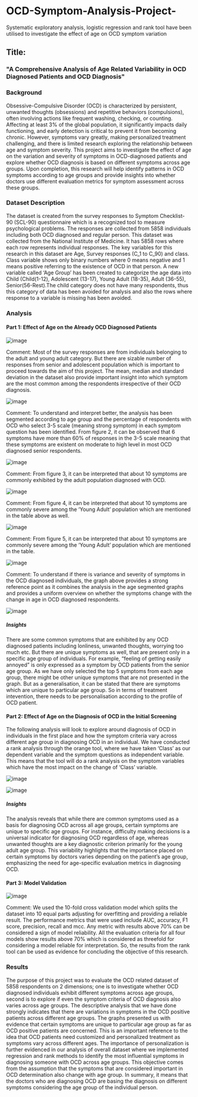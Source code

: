 # OCD-Symptom-Analysis-Project-
Systematic exploratory analysis, logistic regression and rank tool have been utilised to investigate the effect of age on OCD symptom variation

## Title:
### "A Comprehensive Analysis of Age Related Variability in OCD Diagnosed Patients and OCD Diagnosis"



### Background

Obsessive-Compulsive Disorder (OCD) is characterized by persistent, unwanted thoughts (obsessions) and repetitive behaviors (compulsions), often involving actions like frequent washing, checking, or counting. Affecting at least 3% of the global population, it significantly impacts daily functioning, and early detection is critical to prevent it from becoming chronic. However, symptoms vary greatly, making personalized treatment challenging, and there is limited research exploring the relationship between age and symptom severity. This project aims to investigate the effect of age on the variation and severity of symptoms in OCD-diagnosed patients and explore whether OCD diagnosis is based on different symptoms across age groups. Upon completion, this research will help identify patterns in OCD symptoms according to age groups and provide insights into whether doctors use different evaluation metrics for symptom assessment across these groups.

### Dataset Description

The dataset is created from the survey responses to Symptom Checklist- 90 (SCL-90)
questionnaire which is a recognized tool to measure psychological problems. The responses are
collected from 5858 individuals including both OCD diagnosed and regular person. This dataset
was collected from the National Institute of Medicine. It has 5858 rows where each row represents
individual responses. The key variables for this research in this dataset are Age, Survey
responses (C_1 to C_90) and class. Class variable shows only binary numbers where 0 means
negative and 1 means positive referring to the existence of OCD in that person. A new variable
called ‘Age Group’ has been created to categorize the age data into Child (Child(1-12), Adolescent
(13-17), Young Adult (18-35), Adult (36-55), Senior(56-Rest).The child category does not have
many respondents, thus this category of data has been avoided for analysis and also the rows
where response to a variable is missing has been avoided.

### Analysis

#### Part 1: Effect of Age on the Already OCD Diagnosed Patients

![image](https://github.com/user-attachments/assets/7f417800-782d-4efc-af2e-0b35c590f337)



Comment: Most of the survey responses are from individuals belonging to the adult and young adult category.
But there are sizable number of responses from senior and adolescent population which is
important to proceed towards the aim of this project. The mean, median and standard deviation
in the dataset also provide important insight into which symptom are the most common among
the respondents irrespective of their OCD diagnosis.

![image](https://github.com/user-attachments/assets/5bd20c00-769f-4d5b-b058-66d7bd4b2936)

Comment: To understand and interpret better, the analysis has been segmented according to age group
and the percentage of respondents with OCD who select 3-5 scale (meaning strong symptom)
in each symptom question has been identified. From figure 2, it can be observed that 6 symptoms have more than 60% of responses in the 3-5
scale meaning that these symptoms are existent on moderate to high level in most OCD
diagnosed senior respondents. 

![image](https://github.com/user-attachments/assets/1da9c229-e4fc-49b7-a297-0f2fd912391d)

Comment: From figure 3, it can be interpreted that about 10 symptoms are commonly exhibited by the adult
population diagnosed with OCD.

![image](https://github.com/user-attachments/assets/e59eed1e-420c-4d5a-b9b1-fc261f744f3c)

Comment: From figure 4, it can be interpreted that about 10 symptoms are commonly severe among the
‘Young Adult’ population which are mentioned in the table above as well.

![image](https://github.com/user-attachments/assets/e188d3ad-4d88-41c0-92f9-888cb0c6d807)

Comment: From figure 5, it can be interpreted that about 10 symptoms are commonly severe among the
‘Young Adult’ population which are mentioned in the table.

![image](https://github.com/user-attachments/assets/98c9f87d-f0be-421b-a9f8-8d895b2978ee)

Comment: To understand if there is variance and severity of symptoms in the OCD diagnosed individuals,
the graph above provides a strong reference point as it combines the analysis in the age
segmented graphs and provides a uniform overview on whether the symptoms change with the
change in age in OCD diagnosed respondents.

![image](https://github.com/user-attachments/assets/143df8e2-1f13-4ee7-baa0-22de819271a8)


##### Insights

There are some common symptoms that are exhibited by any OCD
diagnosed patients including lonliness, unwanted thoughts, worrying too much etc. But there are unique symptoms as well, that are present only in a specific age group of
individuals. For example,  “feeling of getting easily
annoyed” is only expressed as a symptom by OCD patients from the senior age group. As we
have only selected the top 5 symptoms from each age group, there might be other unique
symptoms that are not presented in the graph. But as a generalisation, it can be stated that there
are symptoms which are unique to particular age group. So in terms of treatment intevention, there
needs to be personalisation according to the profile of OCD patient.


#### Part 2: Effect of Age on the Diagnosis of OCD in the Initial Screening

The following analysis will look to explore around diagnosis of OCD in individuals in the first place
and how the symptom criteria vary across different age group in diagnosing OCD in an individual.
We have conducted a rank analysis through the orange tool, where we have taken ‘Class’ as our
dependent variable and the symptom questions as independent variable. This means that the tool
will do a rank analysis on the symptom variables which have the most impact on the change of
‘Class’ variable.

![image](https://github.com/user-attachments/assets/c7ddd005-4d5e-4cc0-b53c-3fdaf7d52a01)

![image](https://github.com/user-attachments/assets/9345fbad-58a4-4f1c-811a-cc8f9de22598)


##### Insights

The analysis reveals that while there are common symptoms used as a basis for diagnosing OCD across all age groups, certain symptoms are unique to specific age groups. For instance, difficulty making decisions is a universal indicator for diagnosing OCD regardless of age, whereas unwanted thoughts are a key diagnostic criterion primarily for the young adult age group. This variability highlights that the importance placed on certain symptoms by doctors varies depending on the patient’s age group, emphasizing the need for age-specific evaluation metrics in diagnosing OCD.

#### Part 3: Model Validation

![image](https://github.com/user-attachments/assets/4371f69f-55c0-4278-99d6-fbdd169e254d)

Comment: We used the 10-fold cross validation model which splits the dataset into 10 equal parts adjusting
for overfitting and providing a reliable result. The performance metrics that were used include
AUC, accuracy, F1 score, precision, recall and mcc. Any metric with results above 70% can be
considered a sign of model reliability. All the evaluation criteria for all four models show results above 70% which is considered as
threefold for considering a model reliable for interpretation. So, the results from the rank tool can
be used as evidence for concluding the objective of this research.

### Results
The purpose of this project was to evaluate the OCD related dataset of 5858 respondents on 2
dimensions; one is to investigate whether OCD diagnosed individuals exhibit different symptoms
across age groups, second is to explore if even the symptom criteria of OCD diagnosis also varies
across age groups. The descriptive analysis that we have done strongly indicates that there are variations in
symptoms in the OCD positive patients across different age groups. The graphs presented us
with evidence that certain symptoms are unique to particular age group as far as OCD positive
patients are concerned. This is an important reference to the idea that OCD patients need
customized and personalized treatment as symptoms vary across different ages. The importance of personalization is further evidenced in our analysis of overall dataset where
we implemented regression and rank methods to identify the most influential symptoms in
diagnosing someone with OCD across age groups. This objective comes from the assumption
that the symptoms that are considered important in OCD determination also change with age
group. In summary, it means that the doctors who are diagnosing OCD are basing
the diagnosis on different symptoms considering the age group of the individual person.















